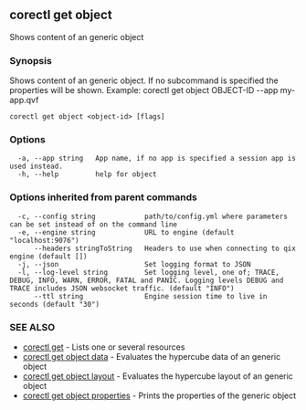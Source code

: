 ## corectl get object

Shows content of an generic object

### Synopsis

Shows content of an generic object. If no subcommand is specified the properties will be shown. Example: corectl get object OBJECT-ID --app my-app.qvf

```
corectl get object <object-id> [flags]
```

### Options

```
  -a, --app string   App name, if no app is specified a session app is used instead.
  -h, --help         help for object
```

### Options inherited from parent commands

```
  -c, --config string            path/to/config.yml where parameters can be set instead of on the command line
  -e, --engine string            URL to engine (default "localhost:9076")
      --headers stringToString   Headers to use when connecting to qix engine (default [])
  -j, --json                     Set logging format to JSON
  -l, --log-level string         Set logging level, one of; TRACE, DEBUG, INFO, WARN, ERROR, FATAL and PANIC. Logging levels DEBUG and TRACE includes JSON websocket traffic. (default "INFO")
      --ttl string               Engine session time to live in seconds (default "30")
```

### SEE ALSO

* [corectl get](corectl_get.md)	 - Lists one or several resources
* [corectl get object data](corectl_get_object_data.md)	 - Evaluates the hypercube data of an generic object
* [corectl get object layout](corectl_get_object_layout.md)	 - Evaluates the hypercube layout of an generic object
* [corectl get object properties](corectl_get_object_properties.md)	 - Prints the properties of the generic object

